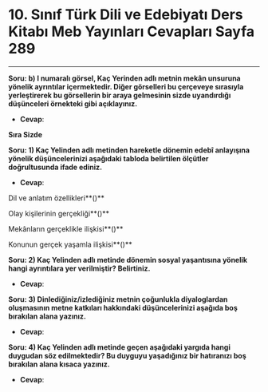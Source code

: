 # 10. Sınıf Türk Dili ve Edebiyatı Ders Kitabı Meb Yayınları Cevapları Sayfa 289

---

**Soru: b) I numaralı görsel, Kaç Yerinden adlı metnin mekân unsuruna yönelik ayrıntılar içermektedir. Diğer görselleri bu çerçeveye sırasıyla yerleştirerek bu görsellerin bir araya gelmesinin sizde uyandırdığı düşünceleri örnekteki gibi açıklayınız.**

-   **Cevap**:

**Sıra Sizde**

**Soru: 1) Kaç Yelinden adlı metinden hareketle dönemin edebî anlayışına yönelik düşüncelerinizi aşağıdaki tabloda belirtilen ölçütler doğrultusunda ifade ediniz.**

-   **Cevap**:

Dil ve anlatım özellikleri**()**

 Olay kişilerinin gerçekliği**()**

 Mekânların gerçeklikle ilişkisi**()**

 Konunun gerçek yaşamla ilişkisi**()**

**Soru: 2) Kaç Yelinden adlı metinde dönemin sosyal yaşantısına yönelik hangi ayrıntılara yer verilmiştir? Belirtiniz.**

-   **Cevap**:

**Soru: 3) Dinlediğiniz/izlediğiniz metnin çoğunlukla diyaloglardan oluşmasının metne katkıları hakkındaki düşüncelerinizi aşağıda boş bırakılan alana yazınız.**

-   **Cevap**:

**Soru: 4) Kaç Yelinden adlı metinde geçen aşağıdaki yargıda hangi duygudan söz edilmektedir? Bu duyguyu yaşadığınız bir hatıranızı boş bırakılan alana kısaca yazınız.**

-   **Cevap**: